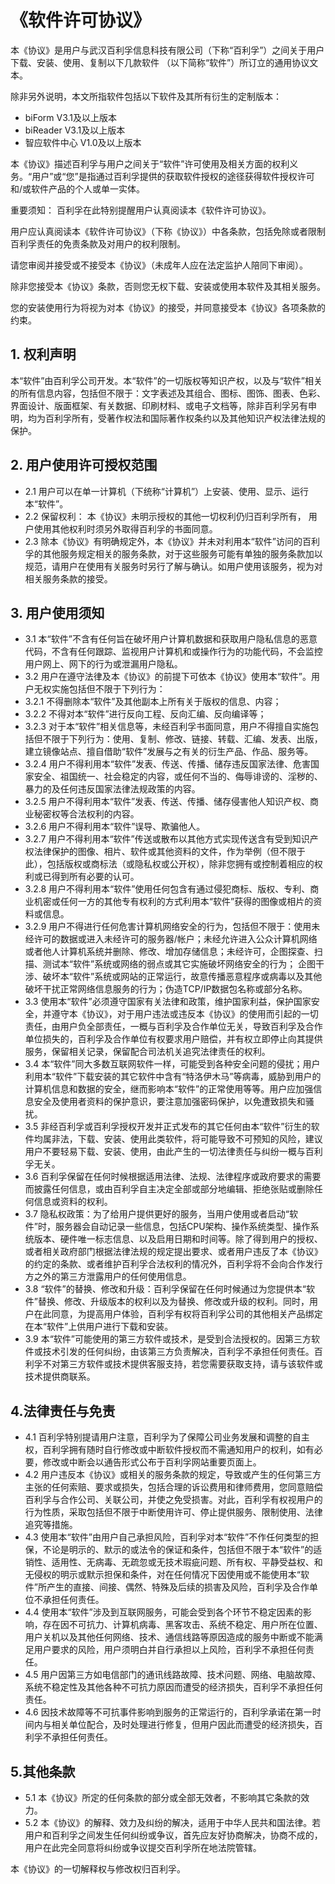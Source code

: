 # 《软件许可协议》

本《协议》是用户与武汉百利孚信息科技有限公司（下称“百利孚”）之间关于用户下载、安装、使用、复制以下几款软件 （以下简称“软件”）所订立的通用协议文本。

除非另外说明，本文所指软件包括以下软件及其所有衍生的定制版本：

- biForm V3.1及以上版本
- biReader V3.1及以上版本
- 智应软件中心 V1.0及以上版本

本《协议》描述百利孚与用户之间关于“软件”许可使用及相关方面的权利义务。“用户”或“您”是指通过百利孚提供的获取软件授权的途径获得软件授权许可和/或软件产品的个人或单一实体。

重要须知： 百利孚在此特别提醒用户认真阅读本《软件许可协议》。

用户应认真阅读本《软件许可协议》（下称《协议》）中各条款，包括免除或者限制百利孚责任的免责条款及对用户的权利限制。

请您审阅并接受或不接受本《协议》（未成年人应在法定监护人陪同下审阅）。

除非您接受本《协议》条款，否则您无权下载、安装或使用本软件及其相关服务。

您的安装使用行为将视为对本《协议》的接受，并同意接受本《协议》各项条款的约束。

## 1. 权利声明

本“软件”由百利孚公司开发。本“软件”的一切版权等知识产权，以及与“软件”相关的所有信息内容，包括但不限于：文字表述及其组合、图标、图饰、图表、色彩、界面设计、版面框架、有关数据、印刷材料、或电子文档等，除非百利孚另有申明，均为百利孚所有，受著作权法和国际著作权条约以及其他知识产权法律法规的保护。

## 2. 用户使用许可授权范围

- 2.1 用户可以在单一计算机（下统称“计算机”）上安装、使用、显示、运行本“软件”。
- 2.2 保留权利： 本《协议》未明示授权的其他一切权利仍归百利孚所有， 用户使用其他权利时须另外取得百利孚的书面同意。
- 2.3 除本《协议》有明确规定外，本《协议》并未对利用本“软件”访问的百利孚的其他服务规定相关的服务条款，对于这些服务可能有单独的服务条款加以规范，请用户在使用有关服务时另行了解与确认。如用户使用该服务，视为对相关服务条款的接受。

## 3. 用户使用须知

- 3.1 本“软件”不含有任何旨在破坏用户计算机数据和获取用户隐私信息的恶意代码，不含有任何跟踪、监视用户计算机和或操作行为的功能代码，不会监控用户网上、网下的行为或泄漏用户隐私。
- 3.2 用户在遵守法律及本《协议》的前提下可依本《协议》使用本“软件”。用户无权实施包括但不限于下列行为：
 - 3.2.1 不得删除本“软件”及其他副本上所有关于版权的信息、内容；
 - 3.2.2 不得对本“软件”进行反向工程、反向汇编、反向编译等；
 - 3.2.3 对于本“软件”相关信息等，未经百利孚书面同意，用户不得擅自实施包括但不限于下列行为：使用、复制、修改、链接、转载、汇编、发表、出版，建立镜像站点、擅自借助“软件”发展与之有关的衍生产品、作品、服务等。
 - 3.2.4 用户不得利用本“软件”发表、传送、传播、储存违反国家法律、危害国家安全、祖国统一、社会稳定的内容，或任何不当的、侮辱诽谤的、淫秽的、暴力的及任何违反国家法律法规政策的内容。
 - 3.2.5 用户不得利用本“软件”发表、传送、传播、储存侵害他人知识产权、商业秘密权等合法权利的内容。
 - 3.2.6 用户不得利用本“软件”误导、欺骗他人。
 - 3.2.7 用户不得利用本“软件”传送或散布以其他方式实现传送含有受到知识产权法律保护的图像、相片、软件或其他资料的文件，作为举例（但不限于此），包括版权或商标法（或隐私权或公开权），除非您拥有或控制着相应的权利或已得到所有必要的认可。
 - 3.2.8 用户不得利用本“软件”使用任何包含有通过侵犯商标、版权、专利、商业机密或任何一方的其他专有权利的方式利用本“软件”获得的图像或相片的资料或信息。
 - 3.2.9 用户不得进行任何危害计算机网络安全的行为，包括但不限于：使用未经许可的数据或进入未经许可的服务器/帐户；未经允许进入公众计算机网络或者他人计算机系统并删除、修改、增加存储信息；未经许可，企图探查、扫描、测试本“软件”系统或网络的弱点或其它实施破坏网络安全的行为； 企图干涉、破坏本“软件”系统或网站的正常运行，故意传播恶意程序或病毒以及其他破坏干扰正常网络信息服务的行为；伪造TCP/IP数据包名称或部分名称。
 - 3.3 使用本“软件”必须遵守国家有关法律和政策，维护国家利益，保护国家安全，并遵守本《协议》，对于用户违法或违反本《协议》的使用而引起的一切责任，由用户负全部责任，一概与百利孚及合作单位无关，导致百利孚及合作单位损失的，百利孚及合作单位有权要求用户赔偿，并有权立即停止向其提供服务，保留相关记录，保留配合司法机关追究法律责任的权利。
 - 3.4 本“软件”同大多数互联网软件一样，可能受到各种安全问题的侵扰；用户利用本“软件”下载安装的其它软件中含有“特洛伊木马”等病毒，威胁到用户的计算机信息和数据的安全，继而影响本“软件”的正常使用等等。用户应加强信息安全及使用者资料的保护意识，要注意加强密码保护，以免遭致损失和骚扰。
 - 3.5 非经百利孚或百利孚授权开发并正式发布的其它任何由本“软件”衍生的软件均属非法，下载、安装、使用此类软件，将可能导致不可预知的风险，建议用户不要轻易下载、安装、使用，由此产生的一切法律责任与纠纷一概与百利孚无关。
 - 3.6 百利孚保留在任何时候根据适用法律、法规、法律程序或政府要求的需要而披露任何信息，或由百利孚自主决定全部或部分地编辑、拒绝张贴或删除任何信息或资料的权利。
 - 3.7 隐私权政策：为了给用户提供更好的服务，当用户使用或者启动“软件”时，服务器会自动记录一些信息，包括CPU架构、操作系统类型、操作系统版本、硬件唯一标志信息、以及启用日期和时间等。除了得到用户的授权、或者相关政府部门根据法律法规的规定提出要求、或者用户违反了本《协议》的约定的条款、或者维护百利孚合法权利的情况外，百利孚将不会向合作发行方之外的第三方泄露用户的任何使用信息。
 - 3.8 “软件”的替换、修改和升级：百利孚保留在任何时候通过为您提供本“软件”替换、修改、升级版本的权利以及为替换、修改或升级的权利。同时，用户在此同意，为提高用户体验，百利孚有权将百利孚公司的其他相关产品绑定在本“软件”上供用户进行下载和安装。
 - 3.9 本“软件”可能使用的第三方软件或技术，是受到合法授权的。因第三方软件或技术引发的任何纠纷，由该第三方负责解决，百利孚不承担任何责任。百利孚不对第三方软件或技术提供客服支持，若您需要获取支持，请与该软件或技术提供商联系。

## 4.法律责任与免责

- 4.1 百利孚特别提请用户注意，百利孚为了保障公司业务发展和调整的自主权，百利孚拥有随时自行修改或中断软件授权而不需通知用户的权利，如有必要，修改或中断会以通告形式公布于百利孚网站重要页面上。
- 4.2 用户违反本《协议》或相关的服务条款的规定，导致或产生的任何第三方主张的任何索赔、要求或损失，包括合理的诉讼费用和律师费用，您同意赔偿百利孚与合作公司、关联公司，并使之免受损害。对此，百利孚有权视用户的行为性质，采取包括但不限于中断使用许可、停止提供服务、限制使用、法律追究等措施。
- 4.3 使用本“软件”由用户自己承担风险，百利孚对本“软件”不作任何类型的担保，不论是明示的、默示的或法令的保证和条件，包括但不限于本“软件”的适销性、适用性、无病毒、无疏忽或无技术瑕疵问题、所有权、平静受益权、和无侵权的明示或默示担保和条件，对在任何情况下因使用或不能使用本“软件”所产生的直接、间接、偶然、特殊及后续的损害及风险，百利孚及合作单位不承担任何责任。
- 4.4 使用本“软件”涉及到互联网服务，可能会受到各个环节不稳定因素的影响，存在因不可抗力、计算机病毒、黑客攻击、系统不稳定、用户所在位置、用户关机以及其他任何网络、技术、通信线路等原因造成的服务中断或不能满足用户要求的风险，用户须明白并自行承担以上风险，百利孚不承担任何责任。
- 4.5 用户因第三方如电信部门的通讯线路故障、技术问题、网络、电脑故障、系统不稳定性及其他各种不可抗力原因而遭受的经济损失，百利孚不承担任何责任。
- 4.6 因技术故障等不可抗事件影响到服务的正常运行的，百利孚承诺在第一时间内与相关单位配合，及时处理进行修复，但用户因此而遭受的经济损失，百利孚不承担任何责任。
 
## 5.其他条款

- 5.1 本《协议》所定的任何条款的部分或全部无效者，不影响其它条款的效力。
- 5.2 本《协议》的解释、效力及纠纷的解决，适用于中华人民共和国法律。若用户和百利孚之间发生任何纠纷或争议，首先应友好协商解决，协商不成的，用户在此完全同意将纠纷或争议提交百利孚所在地法院管辖。

本《协议》的一切解释权与修改权归百利孚。